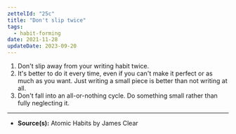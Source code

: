 ```yaml
---
zettelId: "25c"
title: "Don't slip twice"
tags:
  - habit-forming
date: 2021-11-28
updateDate: 2023-09-20
---
```


1. Don't slip away from your writing habit twice.
2. It's better to do it every time, even if you can't make it perfect or as much as you want. Just writing a small piece is better than not writing at all.
3. Don't fall into an all-or-nothing cycle. Do something small rather than fully neglecting it.

---

- **Source(s):** Atomic Habits by James Clear
